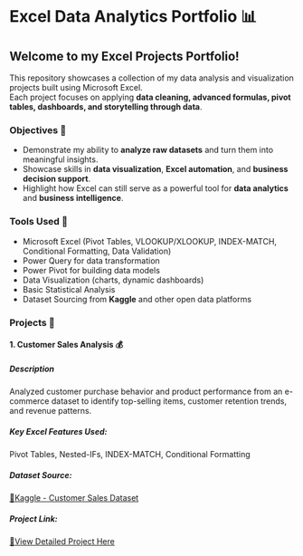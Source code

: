 # Excel Data Analytics Portfolio 📊
## Welcome to my **Excel Projects Portfolio!**
This repository showcases a collection of my data analysis and visualization projects built using Microsoft Excel.  
Each project focuses on applying **data cleaning, advanced formulas, pivot tables, dashboards, and storytelling through data**.

### Objectives 🎯
- Demonstrate my ability to **analyze raw datasets** and turn them into meaningful insights.  
- Showcase skills in **data visualization**, **Excel automation**, and **business decision support**.  
- Highlight how Excel can still serve as a powerful tool for **data analytics** and **business intelligence**.

### Tools Used 🧰
- Microsoft Excel (Pivot Tables, VLOOKUP/XLOOKUP, INDEX-MATCH, Conditional Formatting, Data Validation)  
- Power Query for data transformation  
- Power Pivot for building data models  
- Data Visualization (charts, dynamic dashboards)  
- Basic Statistical Analysis  
- Dataset Sourcing from **Kaggle** and other open data platforms

### Projects 📁
#### 1. Customer Sales Analysis 💰
##### **Description**
Analyzed customer purchase behavior and product performance from an e-commerce dataset to identify top-selling items, customer retention trends, and revenue patterns.
##### **Key Excel Features Used:**  
Pivot Tables, Nested-IFs, INDEX-MATCH, Conditional Formatting
##### **Dataset Source:**
[🔗Kaggle - Customer Sales Dataset](https://www.kaggle.com/datasets/atulkgoyl/customer-sale-dataset-for-visualization/data)
##### **Project Link:**
[🔗View Detailed Project Here](https://github.com/giomusyaffa/Excel/blob/main/READMECusSalesDataset.md)



